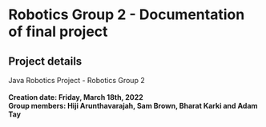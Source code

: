 # Robotics Group 2 - Documentation of final project
## Project details
Java Robotics Project - Robotics Group 2
<br>
<br>
<b>Creation date: Friday, March 18th, 2022</b>
<br>
<b>Group members: Hiji Arunthavarajah, Sam Brown, Bharat Karki and Adam Tay</b>

